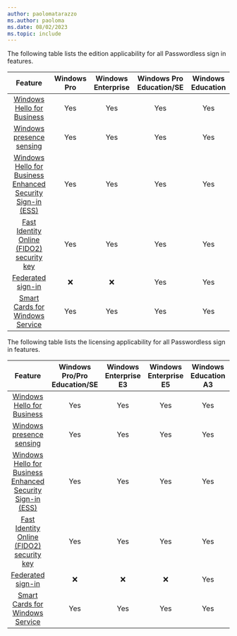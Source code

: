 ```yaml
---
author: paolomatarazzo
ms.author: paoloma
ms.date: 08/02/2023
ms.topic: include
---
```


The following table lists the edition applicability for all Passwordless sign in features.

|Feature|Windows Pro|Windows Enterprise|Windows Pro Education/SE|Windows Education|
|:-:|:-:|:-:|:-:|:-:|
|[Windows Hello for Business](/windows/security/identity-protection/hello-for-business)|Yes|Yes|Yes|Yes|
|[Windows presence sensing](https://support.microsoft.com/windows/wake-your-windows-11-pc-when-you-approach-82285c93-440c-4e15-9081-c9e38c1290bb)|Yes|Yes|Yes|Yes|
|[Windows Hello for Business Enhanced Security Sign-in (ESS) ](/windows-hardware/design/device-experiences/windows-hello-enhanced-sign-in-security)|Yes|Yes|Yes|Yes|
|[Fast Identity Online (FIDO2) security key](/azure/active-directory/authentication/howto-authentication-passwordless-security-key)|Yes|Yes|Yes|Yes|
|[Federated sign-in](/education/windows/federated-sign-in)|❌|❌|Yes|Yes|
|[Smart Cards for Windows Service](/windows/security/identity-protection/smart-cards/smart-card-smart-cards-for-windows-service)|Yes|Yes|Yes|Yes|

The following table lists the licensing applicability for all Passwordless sign in features.

|Feature|Windows Pro/Pro Education/SE|Windows Enterprise E3|Windows Enterprise E5|Windows Education A3|Windows Education A5|
|:-:|:-:|:-:|:-:|:-:|:-:|
|[Windows Hello for Business](/windows/security/identity-protection/hello-for-business)|Yes|Yes|Yes|Yes|Yes|
|[Windows presence sensing](https://support.microsoft.com/windows/wake-your-windows-11-pc-when-you-approach-82285c93-440c-4e15-9081-c9e38c1290bb)|Yes|Yes|Yes|Yes|Yes|
|[Windows Hello for Business Enhanced Security Sign-in (ESS) ](/windows-hardware/design/device-experiences/windows-hello-enhanced-sign-in-security)|Yes|Yes|Yes|Yes|Yes|
|[Fast Identity Online (FIDO2) security key](/azure/active-directory/authentication/howto-authentication-passwordless-security-key)|Yes|Yes|Yes|Yes|Yes|
|[Federated sign-in](/education/windows/federated-sign-in)|❌|❌|❌|Yes|Yes|
|[Smart Cards for Windows Service](/windows/security/identity-protection/smart-cards/smart-card-smart-cards-for-windows-service)|Yes|Yes|Yes|Yes|Yes|
